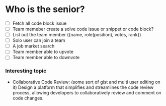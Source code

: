 # Who is the senior?

- [ ] Fetch all code block issue
- [ ] Team memeber create a solve code issue or snippet or code block?
- [ ] List out the team member ({name, role(position), votes, rank})
- [ ] Solo user can join a team
- [ ] A job market search
- [ ] Team member able to upvote
- [ ] Team member able to downvote

### Interesting topic
- Collaborative Code Review: (some sort of gist and multi user editing on it)
    Design a platform that simplifies and streamlines the code review process, allowing developers to 
    collaboratively review and comment on code changes.
